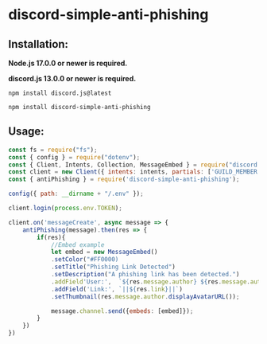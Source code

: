 # discord-simple-anti-phishing

## Installation:

**Node.js 17.0.0 or newer is required.**

**discord.js 13.0.0 or newer is required.**

```sh-session
npm install discord.js@latest
```
```sh-session
npm install discord-simple-anti-phishing
```

## Usage:

```js
const fs = require("fs");
const { config } = require("dotenv");
const { Client, Intents, Collection, MessageEmbed } = require("discord.js");
const client = new Client({ intents: intents, partials: ['GUILD_MEMBER', 'REACTION', 'CHANNEL', 'MESSAGE'] });
const { antiPhishing } = require('discord-simple-anti-phishing');

config({ path: __dirname + "/.env" });

client.login(process.env.TOKEN);

client.on('messageCreate', async message => {
    antiPhishing(message).then(res => {
        if(res){
            //Embed example
            let embed = new MessageEmbed() 
            .setColor("#FF0000)    
            .setTitle("Phishing Link Detected")     
            .setDescription("A phishing link has been detected.") 
            .addField'User:',  `${res.message.author} ${res.message.author.id}`)
            .addField('Link:', `||${res.link}||`)
            .setThumbnail(res.message.author.displayAvatarURL());

            message.channel.send({embeds: [embed]});
        }
    })
})
```